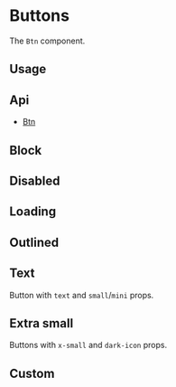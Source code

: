 # Buttons
The `Btn` component.

## Usage
<Example file="Btn/Usage" />

## Api
- [Btn](../api/btn)

## Block
<Example file="Btn/Block" />

## Disabled
<Example file="Btn/Disabled" />

## Loading
<Example file="Btn/Loading" />

## Outlined
<Example file="Btn/Outlined" />

## Text
Button with `text` and `small`/`mini` props.
<Example file="Btn/Text" />

## Extra small
Buttons with `x-small` and `dark-icon` props.
<Example file="Btn/ExtraSmall" />

## Custom
<Example file="Btn/Custom" />
